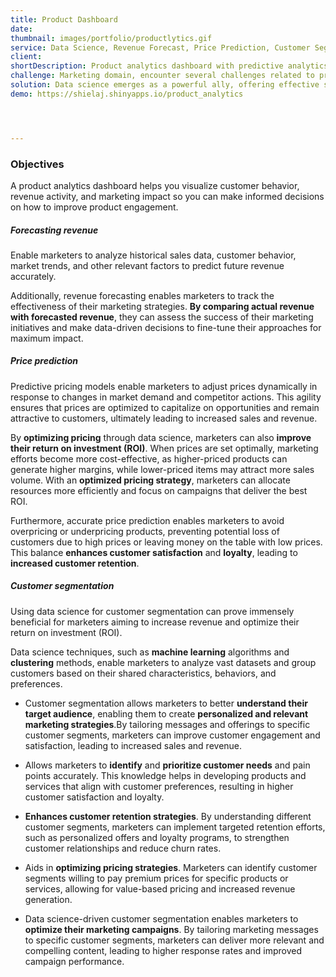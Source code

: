 ```yaml
---
title: Product Dashboard
date:
thumbnail: images/portfolio/productlytics.gif
service: Data Science, Revenue Forecast, Price Prediction, Customer Segmentation
client:
shortDescription: Product analytics dashboard with predictive analytics. You can use it to find insights about demographic trends or changes in customer behavior. It has a reporting feature for the real-time monitoring of activities on cycling product revenues.
challenge: Marketing domain, encounter several challenges related to price and revenue management, as well as customer retention. Setting the right pricing strategy to maximize revenue while remaining competitive requires careful consideration of market demand and customer perceptions. 
solution: Data science emerges as a powerful ally, offering effective solutions to the challenges of price and revenue management, as well as customer retention. By utilizing predictive pricing models and revenue forecasting techniques, businesses can set optimal prices and plan for future growth. Customer segmentation through data-driven insights enables personalized marketing efforts, fostering stronger customer relationships and retention. By leveraging these insights, marketers can make data-driven pricing decisions that strike the right balance between maximizing revenue and remaining competitive in the market.
demo: https://shielaj.shinyapps.io/product_analytics




---
```


### Objectives
A product analytics dashboard helps you visualize customer behavior, revenue activity, and marketing impact so you can make informed decisions on how to improve product engagement.


##### Forecasting revenue 
Enable marketers to analyze historical sales data, customer behavior, market trends, and other relevant factors to predict future revenue accurately.

Additionally, revenue forecasting enables marketers to track the effectiveness of their marketing strategies. **By comparing actual revenue with forecasted revenue**, they can assess the success of their marketing initiatives and make data-driven decisions to fine-tune their approaches for maximum impact.


##### Price prediction 
Predictive pricing models enable marketers to adjust prices dynamically in response to changes in market demand and competitor actions. This agility ensures that prices are optimized to capitalize on opportunities and remain attractive to customers, ultimately leading to increased sales and revenue.

By **optimizing pricing** through data science, marketers can also **improve their return on investment (ROI)**. When prices are set optimally, marketing efforts become more cost-effective, as higher-priced products can generate higher margins, while lower-priced items may attract more sales volume. With an **optimized pricing strategy**, marketers can allocate resources more efficiently and focus on campaigns that deliver the best ROI.

Furthermore, accurate price prediction enables marketers to avoid overpricing or underpricing products, preventing potential loss of customers due to high prices or leaving money on the table with low prices. This balance **enhances customer satisfaction** and **loyalty**, leading to **increased customer retention**.

##### Customer segmentation 

Using data science for customer segmentation can prove immensely beneficial for marketers aiming to increase revenue and optimize their return on investment (ROI).

Data science techniques, such as **machine learning** algorithms and **clustering** methods, enable marketers to analyze vast datasets and group customers based on their shared characteristics, behaviors, and preferences.

- Customer segmentation allows marketers to better **understand their target audience**, enabling them to create **personalized and relevant marketing strategies**.By tailoring messages and offerings to specific customer segments, marketers can improve customer engagement and satisfaction, leading to increased sales and revenue.

- Allows marketers to **identify** and **prioritize customer needs** and pain points accurately. This knowledge helps in developing products and services that align with customer preferences, resulting in higher customer satisfaction and loyalty.

- **Enhances customer retention strategies**. By understanding different customer segments, marketers can implement targeted retention efforts, such as personalized offers and loyalty programs, to strengthen customer relationships and reduce churn rates.

- Aids in **optimizing pricing strategies**. Marketers can identify customer segments willing to pay premium prices for specific products or services, allowing for value-based pricing and increased revenue generation.

- Data science-driven customer segmentation enables marketers to **optimize their marketing campaigns**. By tailoring marketing messages to specific customer segments, marketers can deliver more relevant and compelling content, leading to higher response rates and improved campaign performance.




